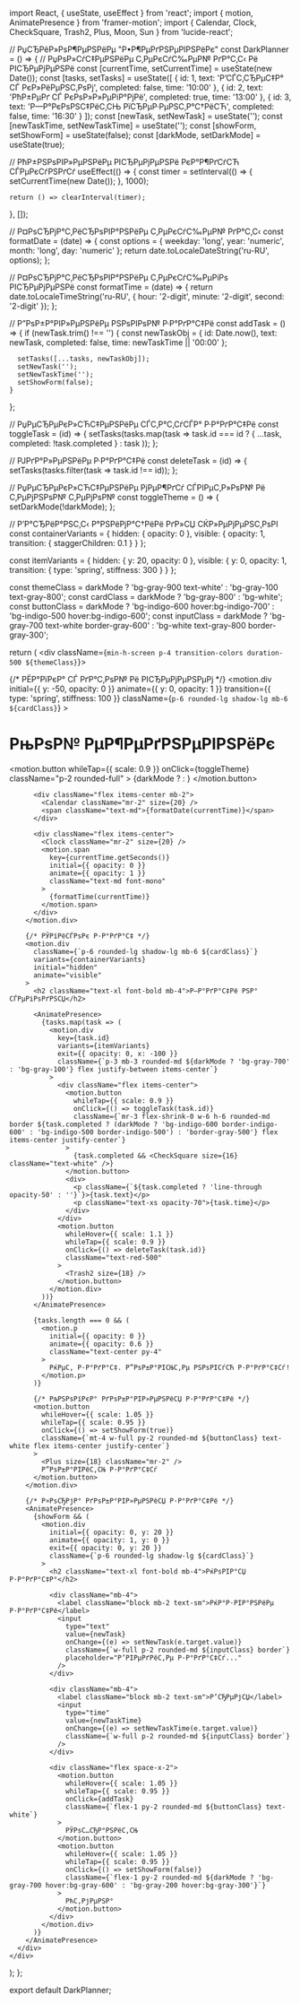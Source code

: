 import React, { useState, useEffect } from 'react';
import { motion, AnimatePresence } from 'framer-motion';
import { Calendar, Clock, CheckSquare, Trash2, Plus, Moon, Sun } from 'lucide-react';

// РџСЂРёР»РѕР¶РµРЅРёРµ "Р•Р¶РµРґРЅРµРІРЅРёРє"
const DarkPlanner = () => {
  // РџРѕР»СѓС‡РµРЅРёРµ С‚РµРєСѓС‰РµР№ РґР°С‚С‹ Рё РІСЂРµРјРµРЅРё
  const [currentTime, setCurrentTime] = useState(new Date());
  const [tasks, setTasks] = useState([
    { id: 1, text: 'Р’СЃС‚СЂРµС‡Р° СЃ РєР»РёРµРЅС‚РѕРј', completed: false, time: '10:00' },
    { id: 2, text: 'РћР±РµРґ СЃ РєРѕР»Р»РµРіР°РјРё', completed: true, time: '13:00' },
    { id: 3, text: 'Р—Р°РєРѕРЅС‡РёС‚СЊ РїСЂРµР·РµРЅС‚Р°С†РёСЋ', completed: false, time: '16:30' }
  ]);
  const [newTask, setNewTask] = useState('');
  const [newTaskTime, setNewTaskTime] = useState('');
  const [showForm, setShowForm] = useState(false);
  const [darkMode, setDarkMode] = useState(true);

  // РћР±РЅРѕРІР»РµРЅРёРµ РІСЂРµРјРµРЅРё РєР°Р¶РґСѓСЋ СЃРµРєСѓРЅРґСѓ
  useEffect(() => {
    const timer = setInterval(() => {
      setCurrentTime(new Date());
    }, 1000);
    
    return () => clearInterval(timer);
  }, []);

  // Р¤РѕСЂРјР°С‚РёСЂРѕРІР°РЅРёРµ С‚РµРєСѓС‰РµР№ РґР°С‚С‹
  const formatDate = (date) => {
    const options = { weekday: 'long', year: 'numeric', month: 'long', day: 'numeric' };
    return date.toLocaleDateString('ru-RU', options);
  };

  // Р¤РѕСЂРјР°С‚РёСЂРѕРІР°РЅРёРµ С‚РµРєСѓС‰РµРіРѕ РІСЂРµРјРµРЅРё
  const formatTime = (date) => {
    return date.toLocaleTimeString('ru-RU', { hour: '2-digit', minute: '2-digit', second: '2-digit' });
  };

  // Р”РѕР±Р°РІР»РµРЅРёРµ РЅРѕРІРѕР№ Р·Р°РґР°С‡Рё
  const addTask = () => {
    if (newTask.trim() !== '') {
      const newTaskObj = {
        id: Date.now(),
        text: newTask,
        completed: false,
        time: newTaskTime || '00:00'
      };
      
      setTasks([...tasks, newTaskObj]);
      setNewTask('');
      setNewTaskTime('');
      setShowForm(false);
    }
  };

  // РџРµСЂРµРєР»СЋС‡РµРЅРёРµ СЃС‚Р°С‚СѓСЃР° Р·Р°РґР°С‡Рё
  const toggleTask = (id) => {
    setTasks(tasks.map(task => 
      task.id === id ? { ...task, completed: !task.completed } : task
    ));
  };

  // РЈРґР°Р»РµРЅРёРµ Р·Р°РґР°С‡Рё
  const deleteTask = (id) => {
    setTasks(tasks.filter(task => task.id !== id));
  };

  // РџРµСЂРµРєР»СЋС‡РµРЅРёРµ РјРµР¶РґСѓ СЃРІРµС‚Р»РѕР№ Рё С‚РµРјРЅРѕР№ С‚РµРјРѕР№
  const toggleTheme = () => {
    setDarkMode(!darkMode);
  };

  // Р’Р°СЂРёР°РЅС‚С‹ Р°РЅРёРјР°С†РёРё РґР»СЏ СЌР»РµРјРµРЅС‚РѕРІ
  const containerVariants = {
    hidden: { opacity: 0 },
    visible: { 
      opacity: 1,
      transition: { staggerChildren: 0.1 }
    }
  };

  const itemVariants = {
    hidden: { y: 20, opacity: 0 },
    visible: { 
      y: 0, 
      opacity: 1,
      transition: { type: 'spring', stiffness: 300 }
    }
  };

  const themeClass = darkMode ? 'bg-gray-900 text-white' : 'bg-gray-100 text-gray-800';
  const cardClass = darkMode ? 'bg-gray-800' : 'bg-white';
  const buttonClass = darkMode ? 'bg-indigo-600 hover:bg-indigo-700' : 'bg-indigo-500 hover:bg-indigo-600';
  const inputClass = darkMode ? 'bg-gray-700 text-white border-gray-600' : 'bg-white text-gray-800 border-gray-300';

  return (
    <div className={`min-h-screen p-4 transition-colors duration-500 ${themeClass}`}>
      <div className="max-w-md mx-auto">
        {/* РЁР°РїРєР° СЃ РґР°С‚РѕР№ Рё РІСЂРµРјРµРЅРµРј */}
        <motion.div 
          initial={{ y: -50, opacity: 0 }}
          animate={{ y: 0, opacity: 1 }}
          transition={{ type: 'spring', stiffness: 100 }}
          className={`p-6 rounded-lg shadow-lg mb-6 ${cardClass}`}
        >
          <div className="flex justify-between items-center mb-4">
            <h1 className="text-2xl font-bold">РњРѕР№ РµР¶РµРґРЅРµРІРЅРёРє</h1>
            <motion.button 
              whileTap={{ scale: 0.9 }}
              onClick={toggleTheme}
              className="p-2 rounded-full"
            >
              {darkMode ? <Sun size={20} /> : <Moon size={20} />}
            </motion.button>
          </div>
          
          <div className="flex items-center mb-2">
            <Calendar className="mr-2" size={20} />
            <span className="text-md">{formatDate(currentTime)}</span>
          </div>
          
          <div className="flex items-center">
            <Clock className="mr-2" size={20} />
            <motion.span 
              key={currentTime.getSeconds()}
              initial={{ opacity: 0 }}
              animate={{ opacity: 1 }}
              className="text-md font-mono"
            >
              {formatTime(currentTime)}
            </motion.span>
          </div>
        </motion.div>
        
        {/* РЎРїРёСЃРѕРє Р·Р°РґР°С‡ */}
        <motion.div 
          className={`p-6 rounded-lg shadow-lg mb-6 ${cardClass}`}
          variants={containerVariants}
          initial="hidden"
          animate="visible"
        >
          <h2 className="text-xl font-bold mb-4">Р—Р°РґР°С‡Рё РЅР° СЃРµРіРѕРґРЅСЏ</h2>
          
          <AnimatePresence>
            {tasks.map(task => (
              <motion.div 
                key={task.id}
                variants={itemVariants}
                exit={{ opacity: 0, x: -100 }}
                className={`p-3 mb-3 rounded-md ${darkMode ? 'bg-gray-700' : 'bg-gray-100'} flex justify-between items-center`}
              >
                <div className="flex items-center">
                  <motion.button
                    whileTap={{ scale: 0.9 }}
                    onClick={() => toggleTask(task.id)}
                    className={`mr-3 flex-shrink-0 w-6 h-6 rounded-md border ${task.completed ? (darkMode ? 'bg-indigo-600 border-indigo-600' : 'bg-indigo-500 border-indigo-500') : 'border-gray-500'} flex items-center justify-center`}
                  >
                    {task.completed && <CheckSquare size={16} className="text-white" />}
                  </motion.button>
                  <div>
                    <p className={`${task.completed ? 'line-through opacity-50' : ''}`}>{task.text}</p>
                    <p className="text-xs opacity-70">{task.time}</p>
                  </div>
                </div>
                <motion.button
                  whileHover={{ scale: 1.1 }}
                  whileTap={{ scale: 0.9 }}
                  onClick={() => deleteTask(task.id)}
                  className="text-red-500"
                >
                  <Trash2 size={18} />
                </motion.button>
              </motion.div>
            ))}
          </AnimatePresence>
          
          {tasks.length === 0 && (
            <motion.p 
              initial={{ opacity: 0 }}
              animate={{ opacity: 0.6 }}
              className="text-center py-4"
            >
              РќРµС‚ Р·Р°РґР°С‡. Р”РѕР±Р°РІСЊС‚Рµ РЅРѕРІСѓСЋ Р·Р°РґР°С‡Сѓ!
            </motion.p>
          )}
          
          {/* РљРЅРѕРїРєР° РґРѕР±Р°РІР»РµРЅРёСЏ Р·Р°РґР°С‡Рё */}
          <motion.button
            whileHover={{ scale: 1.05 }}
            whileTap={{ scale: 0.95 }}
            onClick={() => setShowForm(true)}
            className={`mt-4 w-full py-2 rounded-md ${buttonClass} text-white flex items-center justify-center`}
          >
            <Plus size={18} className="mr-2" />
            Р”РѕР±Р°РІРёС‚СЊ Р·Р°РґР°С‡Сѓ
          </motion.button>
        </motion.div>
        
        {/* Р¤РѕСЂРјР° РґРѕР±Р°РІР»РµРЅРёСЏ Р·Р°РґР°С‡Рё */}
        <AnimatePresence>
          {showForm && (
            <motion.div
              initial={{ opacity: 0, y: 20 }}
              animate={{ opacity: 1, y: 0 }}
              exit={{ opacity: 0, y: 20 }}
              className={`p-6 rounded-lg shadow-lg ${cardClass}`}
            >
              <h2 className="text-xl font-bold mb-4">РќРѕРІР°СЏ Р·Р°РґР°С‡Р°</h2>
              
              <div className="mb-4">
                <label className="block mb-2 text-sm">РќР°Р·РІР°РЅРёРµ Р·Р°РґР°С‡Рё</label>
                <input
                  type="text"
                  value={newTask}
                  onChange={(e) => setNewTask(e.target.value)}
                  className={`w-full p-2 rounded-md ${inputClass} border`}
                  placeholder="Р’РІРµРґРёС‚Рµ Р·Р°РґР°С‡Сѓ..."
                />
              </div>
              
              <div className="mb-4">
                <label className="block mb-2 text-sm">Р’СЂРµРјСЏ</label>
                <input
                  type="time"
                  value={newTaskTime}
                  onChange={(e) => setNewTaskTime(e.target.value)}
                  className={`w-full p-2 rounded-md ${inputClass} border`}
                />
              </div>
              
              <div className="flex space-x-2">
                <motion.button
                  whileHover={{ scale: 1.05 }}
                  whileTap={{ scale: 0.95 }}
                  onClick={addTask}
                  className={`flex-1 py-2 rounded-md ${buttonClass} text-white`}
                >
                  РЎРѕС…СЂР°РЅРёС‚СЊ
                </motion.button>
                <motion.button
                  whileHover={{ scale: 1.05 }}
                  whileTap={{ scale: 0.95 }}
                  onClick={() => setShowForm(false)}
                  className={`flex-1 py-2 rounded-md ${darkMode ? 'bg-gray-700 hover:bg-gray-600' : 'bg-gray-200 hover:bg-gray-300'}`}
                >
                  РћС‚РјРµРЅР°
                </motion.button>
              </div>
            </motion.div>
          )}
        </AnimatePresence>
      </div>
    </div>
  );
};

export default DarkPlanner;
